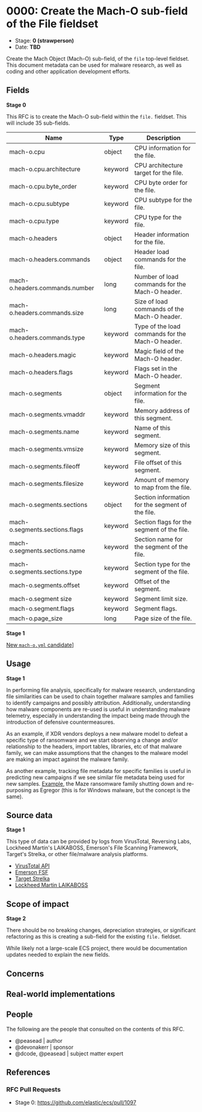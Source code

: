 # 0000: Create the Mach-O sub-field of the File fieldset

- Stage: **0 (strawperson)**
- Date: **TBD**

Create the Mach Object (Mach-O) sub-field, of the `file` top-level fieldset. This document metadata can be used for malware research, as well as coding and other application development efforts.

## Fields

**Stage 0**

This RFC is to create the Mach-O sub-field within the `file.` fieldset. This will include 35 sub-fields.

|   Name                                     |   Type     |   Description                                                               |
|--------------------------------------------|------------|-----------------------------------------------------------------------------|
|   mach-o.cpu                          |   object   |   CPU information for the file.                                             |
|   mach-o.cpu.architecture             |   keyword  |   CPU architecture target for the file.                                     |
|   mach-o.cpu.byte_order               |   keyword  |   CPU byte order for the file.                                              |
|   mach-o.cpu.subtype                  |   keyword  |   CPU subtype for the file.                                                 |
|   mach-o.cpu.type                     |   keyword  |   CPU type for the file.                                                    |
|   mach-o.headers                      |   object   |   Header information for the file.                                          |
|   mach-o.headers.commands             |   object   |   Header load commands for the file.                                        |
|   mach-o.headers.commands.number      |   long     |   Number of load commands for the Mach-O header.                            |
|   mach-o.headers.commands.size        |   long     |   Size of load commands of the Mach-O header.                               |
|   mach-o.headers.commands.type        |   keyword  |   Type of the load commands for the Mach-O header.                          |
|   mach-o.headers.magic                |   keyword  |   Magic field of the Mach-O header.                                         |
|   mach-o.headers.flags                |   keyword  |   Flags set in the Mach-O header.                                           |
|   mach-o.segments                     |   object   |   Segment information for the file.                                         |
|   mach-o.segments.vmaddr              |   keyword  |   Memory address of this segment.                                           |
|   mach-o.segments.name                |   keyword  |   Name of this segment.                                                     |
|   mach-o.segments.vmsize              |   keyword  |   Memory size of this segment.                                              |
|   mach-o.segments.fileoff             |   keyword  |   File offset of this segment.                                              |
|   mach-o.segments.filesize            |   keyword  |   Amount of memory to map from the file.                                    |
|   mach-o.segments.sections            |   object   |   Section information for the segment of the file.                          |
|   mach-o.segments.sections.flags      |   keyword  |   Section flags for the segment of the file.                                |
|   mach-o.segments.sections.name       |   keyword  |   Section name for the segment of the file.                                 |
|   mach-o.segments.sections.type       |   keyword  |   Section type for the segment of the file.                                 |
|   mach-o.segments.offset      |   keyword  |   Offset of the segment.                                             |
|   mach-o.segment size     |   keyword  |   Segment limit size.                                            |
|   mach-o.segment.flags     |   keyword  |   Segment flags.                                                 |
|   mach-o.page_size                    |   long     |   Page size of the file.                                                    |


**Stage 1**  

[New `mach-o.yml` candidate](mach-o/mach-o.yml)]

<!--
Stage 3: Add or update all remaining field definitions. The list should now be exhaustive. The goal here is to validate the technical details of all remaining fields and to provide a basis for releasing these field definitions as beta in the schema. Use GitHub code blocks with yml syntax formatting.
-->

## Usage

**Stage 1**  

In performing file analysis, specifically for malware research, understanding file similarities can be used to chain together malware samples and families to identify campaigns and possibly attribution. Additionally, understanding how malware components are re-used is useful in understanding malware telemetry, especially in understanding the impact being made through the introduction of defensive countermeasures.

As an example, if XDR vendors deploys a new malware model to defeat a specific type of ransomware and we start observing a change and/or relationship to the headers, import tables, libraries, etc of that malware family, we can make assumptions that the changes to the malware model are making an impact against the malware family.

As another example, tracking file metadata for specific families is useful in predicting new campaigns if we see similar file metadata being used for new samples. [Example](https://www.bleepingcomputer.com/news/security/maze-ransomware-is-shutting-down-its-cybercrime-operation/), the Maze ransomware family shutting down and re-purposing as Egregor (this is for Windows malware, but the concept is the same).

## Source data

**Stage 1**

This type of data can be provided by logs from VirusTotal, Reversing Labs, Lockheed Martin's LAIKABOSS, Emerson's File Scanning Framework, Target's Strelka, or other file/malware analysis platforms.

* [VirusTotal API](https://developers.virustotal.com/v3.0/reference)
* [Emerson FSF](https://github.com/EmersonElectricCo/fsf)
* [Target Strelka](https://github.com/target/strelka)
* [Lockheed Martin LAIKABOSS](https://github.com/lmco/laikaboss)

<!--
Stage 1: Provide a high-level description of example sources of data. This does not yet need to be a concrete example of a source document, but instead can simply describe a potential source (e.g. nginx access log). This will ultimately be fleshed out to include literal source examples in a future stage. The goal here is to identify practical sources for these fields in the real world. ~1-3 sentences or unordered list.
-->

<!--
Stage 2: Included a real world example source document. Ideally this example comes from the source(s) identified in stage 1. If not, it should replace them. The goal here is to validate the utility of these field changes in the context of a real world example. Format with the source name as a ### header and the example document in a GitHub code block with json formatting.
-->

<!--
Stage 3: Add more real world example source documents so we have at least 2 total, but ideally 3. Format as described in stage 2.
-->

## Scope of impact

**Stage 2**

There should be no breaking changes, depreciation strategies, or significant refactoring as this is creating a sub-field for the existing `file.` fieldset.

While likely not a large-scale ECS project, there would be documentation updates needed to explain the new fields.

<!--
Stage 2: Identifies scope of impact of changes. Are breaking changes required? Should deprecation strategies be adopted? Will significant refactoring be involved? Break the impact down into:
 * Ingestion mechanisms (e.g. beats/logstash)
 * Usage mechanisms (e.g. Kibana applications, detections)
 * ECS project (e.g. docs, tooling)
The goal here is to research and understand the impact of these changes on users in the community and development teams across Elastic. 2-5 sentences each.
-->

## Concerns

<!--
Stage 1: Identify potential concerns, implementation challenges, or complexity. Spend some time on this. Play devil's advocate. Try to identify the sort of non-obvious challenges that tend to surface later. The goal here is to surface risks early, allow everyone the time to work through them, and ultimately document resolution for posterity's sake.
-->

<!--
Stage 2: Document new concerns or resolutions to previously listed concerns. It's not critical that all concerns have resolutions at this point, but it would be helpful if resolutions were taking shape for the most significant concerns.
-->

<!--
Stage 3: Document resolutions for all existing concerns. Any new concerns should be documented along with their resolution. The goal here is to eliminate the risk of churn and instability by resolving outstanding concerns.
-->

<!--
Stage 4: Document any new concerns and their resolution. The goal here is to eliminate risk of churn and instability by ensuring all concerns have been addressed.
-->

## Real-world implementations

<!--
Stage 4: Identify at least one real-world, production-ready implementation that uses these updated field definitions. An example of this might be a GA feature in an Elastic application in Kibana.
-->

## People

The following are the people that consulted on the contents of this RFC.

* @peasead | author
* @devonakerr | sponsor
* @dcode, @peasead | subject matter expert

## References

<!-- Insert any links appropriate to this RFC in this section. -->

### RFC Pull Requests

<!-- An RFC should link to the PRs for each of it stage advancements. -->

* Stage 0: https://github.com/elastic/ecs/pull/1097

<!--
* Stage 1: https://github.com/elastic/ecs/pull/NNN
...
-->
